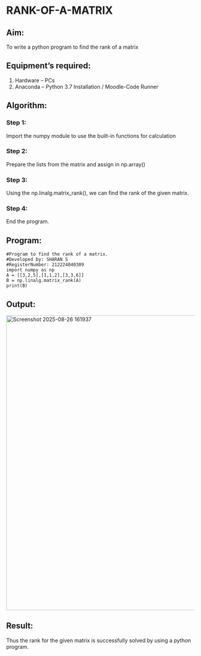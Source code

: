 # RANK-OF-A-MATRIX
## Aim:
To write a python program to find the rank of a matrix
## Equipment’s required:
1. 	Hardware – PCs
2. 	Anaconda – Python 3.7 Installation / Moodle-Code Runner
## Algorithm:
### Step 1: 
Import the numpy module to use the built-in functions for calculation
### Step 2:
Prepare the lists from the matrix and assign in np.array()
### Step 3: 
Using the np.linalg.matrix_rank(), we can find the rank of the given matrix.
### Step 4: 
End the program.
## Program:
```
#Program to find the rank of a matrix.
#Developed by: SHARAN S
#RegisterNumber: 212224040309
import numpy as np
A = [[3,2,5],[1,1,2],[3,3,6]]
B = np.linalg.matrix_rank(A)
print(B)
```
## Output:
<img width="1241" height="786" alt="Screenshot 2025-08-26 161937" src="https://github.com/user-attachments/assets/fcc3c1f0-2f59-4a67-bb4e-6a02d49e0cae" />



## Result:
Thus the rank for the given matrix is successfully solved by  using a python program.


